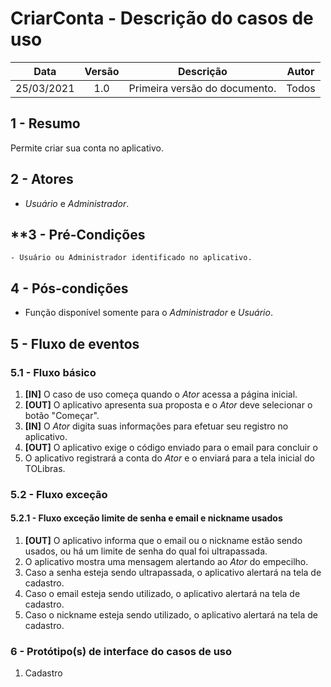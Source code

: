# CriarConta - Descrição do casos de uso

|    Data    | Versão |           Descrição           | Autor |
| :--------: | :----: | :---------------------------: | :---: |
| 25/03/2021 |  1.0   | Primeira versão do documento. |  Todos  |

## **1 - Resumo**

   Permite criar sua conta no aplicativo.

## **2 - Atores**
   - _Usuário_ e _Administrador_.

## **3 - Pré-Condições
    - Usuário ou Administrador identificado no aplicativo.  

## **4 - Pós-condições**
   - Função disponível somente para o _Administrador_ e _Usuário_.

## **5 - Fluxo de eventos**

### **5.1 - Fluxo básico**
   1. **[IN]** O caso de uso começa quando o _Ator_ acessa a página inicial.
   2. **[OUT]** O aplicativo apresenta sua proposta e o _Ator_ deve selecionar o botão "Começar".
   3. **[IN]** O _Ator_ digita suas informações para efetuar seu registro no aplicativo.
   5. **[OUT]** O aplicativo exige o código enviado para o email para concluir o
   6. O aplicativo registrará a conta do _Ator_ e o enviará para a tela inicial do TOLibras.

### **5.2 - Fluxo exceção**

#### **5.2.1 - Fluxo exceção limite de senha e email e nickname usados**
   1. **[OUT]** O aplicativo informa que o email ou o nickname estão sendo usados, ou há um limite de senha do qual foi ultrapassada.
   2. O aplicativo mostra uma mensagem alertando ao _Ator_ do empecilho.
   3. Caso a senha esteja sendo ultrapassada, o aplicativo alertará na tela de cadastro.
   4. Caso o email esteja sendo utilizado, o aplicativo alertará na tela de cadastro.
   5. Caso o nickname esteja sendo utilizado, o aplicativo alertará na tela de cadastro.
   
### **6 - Protótipo(s) de interface do casos de uso**

1. Cadastro
